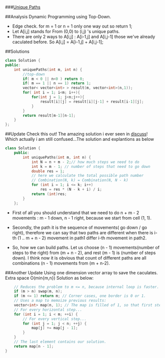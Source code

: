###[Unique Paths][qurl]

##Analysis
Dynamic Programming using Top-Down.
- Edge check. for m = 1 or n = 1 only one way out so return 1;
- Let A[i,j] stands for From (0,0) to (i,j) 's unique paths.
- There are only 2 ways to A[i,j] : A[i-1,j] and A[i,j-1] those we've already caculated before. So A[i,j] = A[i-1,j] + A[i,j-1];


##Solutions
```c++
class Solution {
public:
    int uniquePaths(int m, int n) {
        //top-down
        if( m < 0 || n<0 ) return 0;
        if( m == 1 || n == 1) return 1;
        vector< vector<int> > result(m, vector<int>(n,1));
        for( int i = 1; i<m; i++){
            for(int j = 1; j<n;j++){
                result[i][j] = result[i][j-1] + result[i-1][j];
            }
        }
        return result[m-1][n-1];
    }
};
```
                

##Update
Check this out!
The amazing solution i ever seen in [discuss][discussurl]! Which actually i am still confused...The solution and explantions as below
```c++
class Solution {
    public:
        int uniquePaths(int m, int n) {
            int N = n + m - 2;// how much steps we need to do
            int k = m - 1; // number of steps that need to go down
            double res = 1;
            // here we calculate the total possible path number 
            // Combination(N, k) = Combination(N, N - k)
            for (int i = 1; i <= k; i++)
                res = res * (N - k + i) / i;
            return (int)res;
        }
    };

```

- First of all you should understand that we need to do n + m - 2 movements : m - 1 down, n - 1 right, because we start from cell (1, 1).

- Secondly, the path it is the sequence of movements( go down / go right), therefore we can say that two paths are different when there is i-th (1 .. m + n - 2) movement in path1 differ i-th movement in path2.

- So, how we can build paths. Let us choose (n - 1) movements(number of steps to the right) from (m + n - 2), and rest (m - 1) is (number of steps down).
I think now it is obvious that count of different paths are all combinations (n - 1) movements from (m + n-2).

##Another Update
Using one dimension vector array to save the caculates. Extra space O(min{m,n})
Solution as below:
```c++
    // Reduces the problem to m <= n, because internal loop is faster.
    if (m > n) swap(m, n);
    if (m <= 1) return m; // Corner cases, one border is 0 or 1.
    // Uses a map to memoize previous results:
    vector<int> map(n, 1); // The map is filled of 1, so that first step is already done.
    // For every horizontal step...
    for (int i = 1; i < m; ++i) {
        // For every vertical step...
        for (int j = 1; j < n; ++j) {
            map[j] += map[j - 1];
        }
    }
    // The last element contains our solution.
    return map[n - 1];
}

```

[qurl]:https://oj.leetcode.com/problems/unique-paths/
[discussurl]:https://oj.leetcode.com/discuss/9110/my-ac-solution-using-formula
